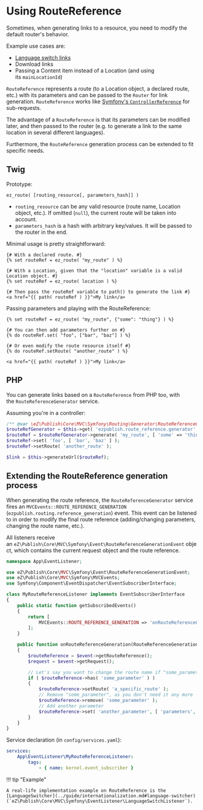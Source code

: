 # Using RouteReference

Sometimes, when generating links to a resource, you need to modify the default router's behavior.

Example use cases are:

- [Language switch links](../guide/internationalization.md#language-switcher)
- Download links
- Passing a Content item instead of a Location (and using its `mainLocationId`)

`RouteReference` represents a route (to a Location object, a declared route, etc.) with its parameters
and can be passed to the `Router` for link generation.
`RouteReference` works like [Symfony's `ControllerReference`](http://api.symfony.com/2.3/Symfony/Component/HttpKernel/Controller/ControllerReference.html) for sub-requests.

The advantage of a `RouteReference` is that its parameters can be modified later,
and then passed to the router (e.g. to generate a link to the same location in several different languages).

Furthermore, the `RouteReference` generation process can be extended to fit specific needs.

## Twig

Prototype:

``` html+twig
ez_route( [routing_resource[, parameters_hash]] )
```

- `routing_resource` can be any valid resource (route name, Location object, etc.).
If omitted (`null`), the current route will be taken into account.
- `parameters_hash` is a hash with arbitrary key/values. It will be passed to the router in the end.

Minimal usage is pretty straightforward:

``` html+twig
{# With a declared route. #}
{% set routeRef = ez_route( "my_route" ) %}

{# With a Location, given that the "location" variable is a valid Location object. #}
{% set routeRef = ez_route( location ) %}

{# Then pass the routeRef variable to path() to generate the link #}
<a href="{{ path( routeRef ) }}">My link</a>
```

Passing parameters and playing with the RouteReference:

``` html+twig
{% set routeRef = ez_route( "my_route", {"some": "thing"} ) %}

{# You can then add parameters further on #}
{% do routeRef.set( "foo", ["bar", "baz"] ) %}

{# Or even modify the route resource itself #}
{% do routeRef.setRoute( "another_route" ) %}

<a href="{{ path( routeRef ) }}">My link</a>
```

## PHP

You can generate links based on a `RouteReference` from PHP too, with the `RouteReferenceGenerator` service.

Assuming you're in a controller:

``` php
/** @var \eZ\Publish\Core\MVC\Symfony\Routing\Generator\RouteReferenceGeneratorInterface $routeRefGenerator */
$routeRefGenerator = $this->get( 'ezpublish.route_reference.generator' );
$routeRef = $routeRefGenerator->generate( 'my_route', [ 'some' => 'thing' ]);
$routeRef->set( 'foo', [ 'bar', 'baz' ] );
$routeRef->setRoute( 'another_route' );

$link = $this->generateUrl($routeRef);
```

## Extending the RouteReference generation process

When generating the route reference, the `RouteReferenceGenerator` service fires an `MVCEvents::ROUTE_REFERENCE_GENERATION` (`ezpublish.routing.reference_generation`) event.
This event can be listened to in order to modify the final route reference
(adding/changing parameters, changing the route name, etc.).

All listeners receive an `eZ\Publish\Core\MVC\Symfony\Event\RouteReferenceGenerationEvent` object,
which contains the current request object and the route reference.

``` php
namespace App\EventListener;

use eZ\Publish\Core\MVC\Symfony\Event\RouteReferenceGenerationEvent;
use eZ\Publish\Core\MVC\Symfony\MVCEvents;
use Symfony\Component\EventDispatcher\EventSubscriberInterface;

class MyRouteReferenceListener implements EventSubscriberInterface
{
    public static function getSubscribedEvents()
    {
        return [
            MVCEvents::ROUTE_REFERENCE_GENERATION => 'onRouteReferenceGeneration'
        ];
    }

    public function onRouteReferenceGeneration(RouteReferenceGenerationEvent $event)
    {
        $routeReference = $event->getRouteReference();
        $request = $event->getRequest();

        // Let's say you want to change the route name if "some_parameter" param is present
        if ( $routeReference->has( 'some_parameter' ) )
        {
            $routeReference->setRoute( 'a_specific_route' );
            // Remove "some_parameter", as you don't need it any more
            $routeReference->remove( 'some_parameter' );
            // Add another parameter
            $routeReference->set( 'another_parameter', [ 'parameters', 'are', 'fun' ] );
        }
    }
}
```

Service declaration (in `config/services.yaml`):

``` yaml
services:
    App\EventListener\MyRouteReferenceListener:
        tags:
            - { name: kernel.event_subscriber }
```

!!! tip "Example"

    A real-life implementation example on RouteReference is the [LanguageSwitcher](../guide/internationalization.md#language-switcher) (`eZ\Publish\Core\MVC\Symfony\EventListener\LanguageSwitchListener`).
